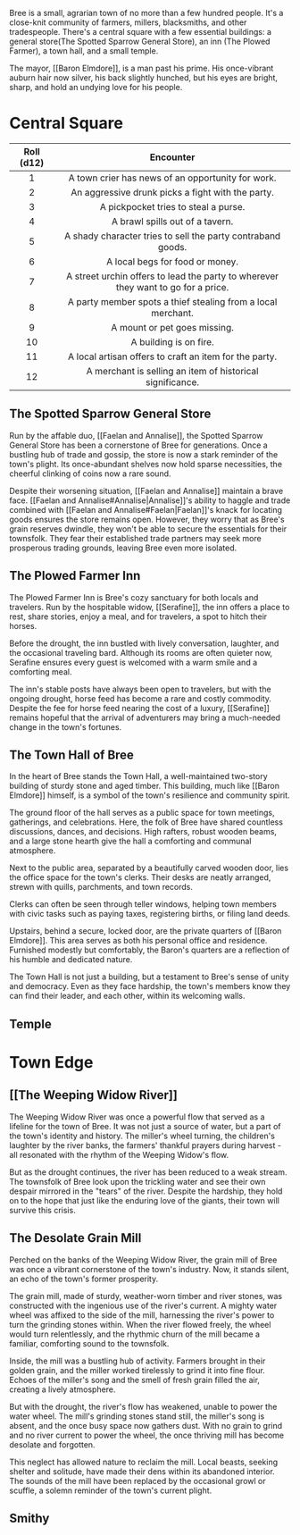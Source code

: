 Bree is a small, agrarian town of no more than a few hundred people. It's a close-knit community of farmers, millers, blacksmiths, and other tradespeople. There's a central square with a few essential buildings: a general store(The Spotted Sparrow General Store), an inn (The Plowed Farmer), a town hall, and a small temple.

The mayor, [[Baron Elmdore]], is a man past his prime. His once-vibrant auburn hair now silver, his back slightly hunched, but his eyes are bright, sharp, and hold an undying love for his people.

# Central Square

| Roll (d12) | Encounter |
|:----------:|:---------:|
| 1 | A town crier has news of an opportunity for work. |
| 2 | An aggressive drunk picks a fight with the party. |
| 3 | A pickpocket tries to steal a purse. |
| 4 | A brawl spills out of a tavern. |
| 5 | A shady character tries to sell the party contraband goods. |
| 6 | A local begs for food or money. |
| 7 | A street urchin offers to lead the party to wherever they want to go for a price. |
| 8 | A party member spots a thief stealing from a local merchant. |
| 9 | A mount or pet goes missing. |
| 10 | A building is on fire. |
| 11 | A local artisan offers to craft an item for the party. |
| 12 | A merchant is selling an item of historical significance. |

## The Spotted Sparrow General Store
Run by the affable duo, [[Faelan and Annalise]], the Spotted Sparrow General Store has been a cornerstone of Bree for generations. Once a bustling hub of trade and gossip, the store is now a stark reminder of the town's plight. Its once-abundant shelves now hold sparse necessities, the cheerful clinking of coins now a rare sound.

Despite their worsening situation, [[Faelan and Annalise]] maintain a brave face. [[Faelan and Annalise#Annalise|Annalise]]'s ability to haggle and trade combined with [[Faelan and Annalise#Faelan|Faelan]]'s knack for locating goods ensures the store remains open. However, they worry that as Bree's grain reserves dwindle, they won't be able to secure the essentials for their townsfolk. They fear their established trade partners may seek more prosperous trading grounds, leaving Bree even more isolated.

## The Plowed Farmer Inn
The Plowed Farmer Inn is Bree's cozy sanctuary for both locals and travelers. Run by the hospitable widow, [[Serafine]], the inn offers a place to rest, share stories, enjoy a meal, and for travelers, a spot to hitch their horses.

Before the drought, the inn bustled with lively conversation, laughter, and the occasional traveling bard. Although its rooms are often quieter now, Serafine ensures every guest is welcomed with a warm smile and a comforting meal.

The inn's stable posts have always been open to travelers, but with the ongoing drought, horse feed has become a rare and costly commodity. Despite the fee for horse feed nearing the cost of a luxury, [[Serafine]] remains hopeful that the arrival of adventurers may bring a much-needed change in the town's fortunes.

## The Town Hall of Bree
In the heart of Bree stands the Town Hall, a well-maintained two-story building of sturdy stone and aged timber. This building, much like [[Baron Elmdore]] himself, is a symbol of the town's resilience and community spirit.

The ground floor of the hall serves as a public space for town meetings, gatherings, and celebrations. Here, the folk of Bree have shared countless discussions, dances, and decisions. High rafters, robust wooden beams, and a large stone hearth give the hall a comforting and communal atmosphere.

Next to the public area, separated by a beautifully carved wooden door, lies the office space for the town's clerks. Their desks are neatly arranged, strewn with quills, parchments, and town records. 

Clerks can often be seen through teller windows, helping town members with civic tasks such as paying taxes, registering births, or filing land deeds.

Upstairs, behind a secure, locked door, are the private quarters of [[Baron Elmdore]]. This area serves as both his personal office and residence. Furnished modestly but comfortably, the Baron's quarters are a reflection of his humble and dedicated nature.

The Town Hall is not just a building, but a testament to Bree's sense of unity and democracy. Even as they face hardship, the town's members know they can find their leader, and each other, within its welcoming walls.

## Temple

# Town Edge

## [[The Weeping Widow River]]
The Weeping Widow River was once a powerful flow that served as a lifeline for the town of Bree. It was not just a source of water, but a part of the town's identity and history. The miller's wheel turning, the children's laughter by the river banks, the farmers' thankful prayers during harvest - all resonated with the rhythm of the Weeping Widow's flow.

But as the drought continues, the river has been reduced to a weak stream. The townsfolk of Bree look upon the trickling water and see their own despair mirrored in the "tears" of the river. Despite the hardship, they hold on to the hope that just like the enduring love of the giants, their town will survive this crisis.

## The Desolate Grain Mill
Perched on the banks of the Weeping Widow River, the grain mill of Bree was once a vibrant cornerstone of the town's industry. Now, it stands silent, an echo of the town's former prosperity.

The grain mill, made of sturdy, weather-worn timber and river stones, was constructed with the ingenious use of the river's current. A mighty water wheel was affixed to the side of the mill, harnessing the river's power to turn the grinding stones within. When the river flowed freely, the wheel would turn relentlessly, and the rhythmic churn of the mill became a familiar, comforting sound to the townsfolk.

Inside, the mill was a bustling hub of activity. Farmers brought in their golden grain, and the miller worked tirelessly to grind it into fine flour. Echoes of the miller's song and the smell of fresh grain filled the air, creating a lively atmosphere.

But with the drought, the river's flow has weakened, unable to power the water wheel. The mill's grinding stones stand still, the miller's song is absent, and the once busy space now gathers dust. With no grain to grind and no river current to power the wheel, the once thriving mill has become desolate and forgotten.

This neglect has allowed nature to reclaim the mill. Local beasts, seeking shelter and solitude, have made their dens within its abandoned interior. The sounds of the mill have been replaced by the occasional growl or scuffle, a solemn reminder of the town's current plight.

## Smithy